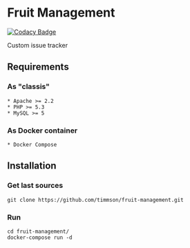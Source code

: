 # Fruit Management

[![Codacy Badge](https://api.codacy.com/project/badge/Grade/874800016d5e4177b69cd8c74608cd1a)](https://www.codacy.com/app/timmson666/fruit-management?utm_source=github.com&utm_medium=referral&utm_content=timmson/fruit-management&utm_campaign=badger)

Custom issue tracker

## Requirements

### As "classis"
    * Apache >= 2.2
    * PHP >= 5.3
    * MySQL >= 5

### As Docker container
    * Docker Compose

## Installation

### Get last sources
```
git clone https://github.com/timmson/fruit-management.git 
```

### Run
```
cd fruit-management/
docker-compose run -d
```